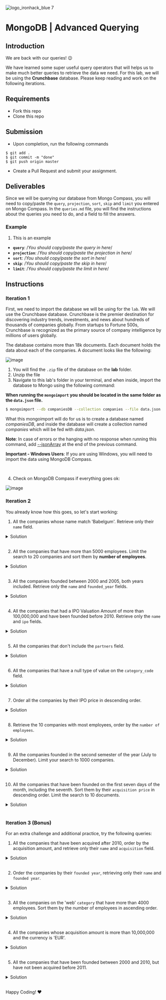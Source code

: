 ![logo_ironhack_blue 7](https://user-images.githubusercontent.com/23629340/40541063-a07a0a8a-601a-11e8-91b5-2f13e4e6b441.png)

# MongoDB | Advanced Querying

## Introduction

We are back with our queries! :wink:

We have learned some super useful query operators that will helps us to make much better queries to retrieve the data we need. For this lab, we will be using the **Crunchbase** database. Please keep reading and work on the following iterations.

## Requirements

- Fork this repo
- Clone this repo

## Submission

- Upon completion, run the following commands

```
$ git add .
$ git commit -m "done"
$ git push origin master
```

- Create a Pull Request and submit your assignment.


## Deliverables

Since we will be querying our database from Mongo Compass, you will need to copy/paste the `query`, `projection`, `sort`, `skip` and `limit` you entered on Mongo Compass. In the `queries.md` file, you will find the instructions about the queries you need to do, and a field to fill the answers.

### Example

1. This is an example

- **`query`**: /_You should copy/paste the query in here_/
- **`projection`**: /_You should copy/paste the projection in here_/
- **`sort`**: /_You should copy/paste the sort in here_/
- **`skip`**: /_You should copy/paste the skip in here_/
- **`limit`**: /_You should copy/paste the limit in here_/

## Instructions

### Iteration 1

First, we need to import the database we will be using for the `lab`. We will use the Crunchbase database. Crunchbase is the premier destination for discovering industry trends, investments, and news about hundreds of thousands of companies globally. From startups to Fortune 500s, Crunchbase is recognized as the primary source of company intelligence by millions of users globally.

The database contains more than 18k documents. Each document holds the data about each of the companies. A document looks like the following:

![image](https://user-images.githubusercontent.com/23629340/36494916-d6db1770-1733-11e8-903e-5119b3c1b688.png)

1. You will find the `.zip` file of the database on the **lab** folder.
2. Unzip the file
3. Navigate to this lab's folder in your terminal, and when inside, import the database to Mongo using the following command:

**When running the `mongoimport` you should be located in the same folder as the `data.json` file.**

```bash
$ mongoimport --db companiesDB --collection companies --file data.json
```

What this mongoimport will do for us is to create a database named _companiesDB_, and inside the database will create a collection named _companies_ which will be fed with _data.json_.

**Note**: In case of errors or the hanging with no response when running this command, add [--jsonArray](https://docs.mongodb.com/manual/reference/program/mongoimport/#cmdoption-mongoimport-jsonarray) at the end of the previous command.


**Important - Windows Users**: If you are using Windows, you will need to import the data using MongoDB Compass.

<br>

4. Check on MongoDB Compass if everything goes ok:

![image](https://user-images.githubusercontent.com/23629340/36534191-1f1bc5ec-17c6-11e8-9463-4945679b98c0.png)

### Iteration 2

You already know how this goes, so let's start working:

1. All the companies whose name match 'Babelgum'. Retrieve only their `name` field.

<details>
  <summary>Solution</summary>

- Query: `{name: 'Babelgum'}`
- Projection: `{name: 1, _id: 0}`

</details>

<br>

2. All the companies that have more than 5000 employees. Limit the search to 20 companies and sort them by **number of employees**.

<details>
  <summary>Solution</summary>

- Query: `{number_of_employees: { $gt: 5000 }}`
- Limit: `20`

</details>

<br>

3. All the companies founded between 2000 and 2005, both years included. Retrieve only the `name` and `founded_year` fields.

<details>
  <summary>Solution</summary>

- Query: `{$and: [{founded_year: {$gte: 2000}}, {founded_year:{$lte: 2005}}]}`
- Projection: `{name: 1, _id: 0, founded_year: 1}`

</details>

<br>

4. All the companies that had a IPO Valuation Amount of more than 100,000,000 and have been founded before 2010. Retrieve only the `name` and `ipo` fields.

<details>
  <summary>Solution</summary>

- Query: `{$and: [{'ipo.valuation_amount': {$gte: 10000000}}, {founded_year:{$lt: 2010}}]}`
    - Shorthand: `{founded_year: {$lt:2010}, "ipo.valuation_amount": {$gt: 100000000}}`
- Projection: `{name: 1, _id: 0, ipo: 1}`

</details>

<br>

5. All the companies that don't include the `partners` field.

<details>
  <summary>Solution</summary>

- Query: `{partners: {$exists: false}}`

</details>

<br>

6. All the companies that have a null type of value on the `category_code` field.

<details>
  <summary>Solution</summary>

- Query: `{category_code: {$type: 'null'}}`

</details>

<br>

7. Order all the companies by their IPO price in descending order.

<details>
  <summary>Solution</summary>

- Sort: `{'ipo.valuation_amount': -1}`

</details>

<br>

8. Retrieve the 10 companies with most employees, order by the `number of employees`.

<details>
  <summary>Solution</summary>

- Query: `{number_of_employees: -1}`
- Limit: `10`

</details>

<br>

9. All the companies founded in the second semester of the year (July to December). Limit your search to 1000 companies.

<details>
  <summary>Solution</summary>

- Query: `{founded_month: {$gte: 7}}`
- Limit: `1000`

</details>

<br>

10. All the companies that have been founded on the first seven days of the month, including the seventh. Sort them by their `acquisition price` in descending order. Limit the search to 10 documents.

<details>
  <summary>Solution</summary>

- Query: `{founded_day: {$lte: 7}}`
- Sort: `{'acquisition.price_amount': -1}`
- Limit: `10`

</details>

<br>

### Iteration 3 (Bonus)

For an extra challenge and additional practice, try the following queries:

1. All the companies that have been acquired after 2010, order by the acquisition amount, and retrieve only their `name` and `acquisition` field.

<details>
  <summary>Solution</summary>

- Query: `{'acquisition.acquired_year': {$gt: 2010}}`
- Projection: `{name: 1, acquisition: 1, _id: 0}`
- Sort: `{'acquisition.price_amount': -1}`

</details>

<br>

2. Order the companies by their `founded year`, retrieving only their `name` and `founded year`.

<details>
  <summary>Solution</summary>

- Query: `{'founded_year': { '$ne': null }}`
- Projection: `{name: 1, founded_year: 1, _id: 0}`
- Sort: `{founded_year: 1}`

</details>

<br>

3. All the companies on the 'web' `category` that have more than 4000 employees. Sort them by the number of employees in ascending order.

<details>
  <summary>Solution</summary>

- Query: `{$and: [{category_code: 'web'}, {number_of_employees: {$gt: 4000}}]}`
- Sort: `{number_of_employees: 1}`

</details>

<br>

4. All the companies whose acquisition amount is more than 10,000,000 and the currency is 'EUR'.

<details>
  <summary>Solution</summary>

- Query: `{$and: [{'acquisition.price_currency_code': 'EUR'}, {'acquisition.price_amount': {$gt: 10000000}}]}`

</details>

<br>

5. All the companies that have been founded between 2000 and 2010, but have not been acquired before 2011.

<details>
  <summary>Solution</summary>

- Query: `{$and: [{founded_year: {$gte: 2000}}, {founded_year: {$lte: 2010}}, {'acquisition.acquired_year':{$gt:2011}}]}`

</details>

<br>

Happy Coding! :heart:
